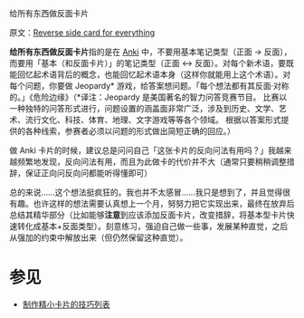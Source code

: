 给所有东西做反面卡片

原文：[Reverse side card for everything](https://wiki.issarice.com/wiki/Reverse_side_card_for_everything)

**给所有东西做反面卡片**指的是在 [Anki](https://wiki.issarice.com/wiki/Anki) 中，不要用基本笔记类型（正面 -> 反面），而要用「基本（和反面卡片）」的笔记类型（正面 <-> 反面）。对每个新术语，要既能回忆起术语背后的概念，也能回忆起术语本身（这样你就能用上这个术语）。对每个问题，你要做 Jeopardy\* 游戏，给答案想问题。「每个想法都有其反面·对称的。」《危险边缘》（\*译注：Jeopardy 是美国著名的智力问答竞赛节目。 比赛以一种独特的问答形式进行，问题设置的涵盖面非常广泛，涉及到历史、文学、艺术、流行文化、科技、体育、地理、文字游戏等等各个领域。 根据以答案形式提供的各种线索，参赛者必须以问题的形式做出简短正确的回应。）

做 Anki 卡片的时候，建议总是问问自己「这张卡片的反向问法有用吗？」我越来越频繁地发现，反向问法有用，而且为此做卡的代价并不大（通常只要稍稍调整措辞，保证正向问反向问都能听得懂即可）

总的来说……这个想法挺疯狂的。我也并不太感冒……我只是想到了，并且觉得很有趣。也许这样的想法需要认真想上一个月，努努力把它实现出来，最终在放弃后总结其精华部分（比如能够**注意**到应该添加反面卡片，改变措辞，将基本型卡片快速转化成基本+反面类型）。刻意练习，强迫自己做一些事，发展某种直觉，之后从强加的约束中解放出来（但仍然保留这种直觉）。

# 参见

* [制作精小卡片的技巧列表](https://wiki.issarice.com/wiki/List_of_techniques_for_making_small_cards)